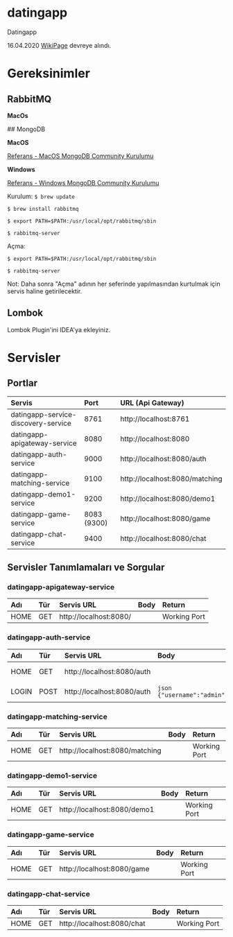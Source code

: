 # datingapp
Datingapp

16.04.2020 [WikiPage](https://github.com/volkanulutas/datingapp/wiki) devreye alındı. 

# Gereksinimler

## RabbitMQ

**MacOs**

## MongoDB

**MacOS**

[Referans - MacOS MongoDB Community Kurulumu](https://docs.mongodb.com/manual/tutorial/install-mongodb-on-os-x/)

**Windows** 

[Referans - Windows MongoDB Community Kurulumu](https://docs.mongodb.com/manual/tutorial/install-mongodb-on-windows/)

Kurulum:
`$ brew update`

`$ brew install rabbitmq`

`$ export PATH=$PATH:/usr/local/opt/rabbitmq/sbin`

`$ rabbitmq-server`

Açma:

`$ export PATH=$PATH:/usr/local/opt/rabbitmq/sbin`

`$ rabbitmq-server`

Not: Daha sonra "Açma" adının her seferinde yapılmasından kurtulmak için servis haline getirilecektir.

## Lombok 

Lombok Plugin'ini IDEA'ya ekleyiniz. 

# Servisler

## Portlar

| Servis                               | Port            | URL (Api Gateway)              |
| :------------                        |:----------------| :------------------------------|
| datingapp-service-discovery-service  | 8761            | http://localhost:8761          |
| datingapp-apigateway-service         | 8080            | http://localhost:8080          |
| datingapp-auth-service               | 9000            | http://localhost:8080/auth     |
| datingapp-matching-service           | 9100            | http://localhost:8080/matching |
| datingapp-demo1-service              | 9200            | http://localhost:8080/demo1    |
| datingapp-game-service               | 8083 (9300)     | http://localhost:8080/game     |
| datingapp-chat-service               | 9400            | http://localhost:8080/chat     |

## Servisler Tanımlamaları ve Sorgular

### datingapp-apigateway-service


| Adı          | Tür   | Servis URL                   | Body                                                  | Return         |
|:-------------| :-----|:-----------------------------| :-----------------------------------------------------|:---------------|
| HOME         | GET   | http://localhost:8080/       |                                                       | Working Port   |

### datingapp-auth-service

| Adı          | Tür   | Servis URL                   | Body                                                  | Return         |
|:-------------| :-----|:-----------------------------| :-----------------------------------------------------|:---------------|
| HOME         | GET   | http://localhost:8080/auth   |                                                       | Working Port   |
| LOGIN        | POST  | http://localhost:8080/auth   |  ```json {"username":"admin","password":"admin"} ```  | Auth Token     |

### datingapp-matching-service

| Adı          | Tür   | Servis URL                       | Body                                                  | Return         |
|:-------------| :-----|:-----------------------------    | :-----------------------------------------------------|:---------------|
| HOME         | GET   | http://localhost:8080/matching   |                                                       | Working Port   |

### datingapp-demo1-service

| Adı          | Tür   | Servis URL                   | Body                                                  | Return         |
|:-------------| :-----|:-----------------------------| :-----------------------------------------------------|:---------------|
| HOME         | GET   | http://localhost:8080/demo1  |                                                       | Working Port   |

### datingapp-game-service

| Adı          | Tür   | Servis URL                   | Body                                                  | Return         |
|:-------------| :-----|:-----------------------------| :-----------------------------------------------------|:---------------|
| HOME         | GET   | http://localhost:8080/game   |                                                       | Working Port   |

### datingapp-chat-service

| Adı          | Tür   | Servis URL                   | Body                                                  | Return         |
|:-------------| :-----|:-----------------------------| :-----------------------------------------------------|:---------------|
| HOME         | GET   | http://localhost:8080/chat   |                                                       | Working Port   |
                
